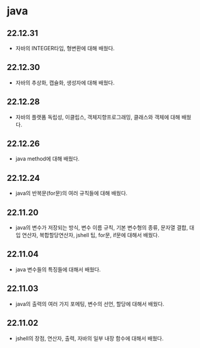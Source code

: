 # java
## 22.12.31
- 자바의 INTEGER타입, 형변환에 대해 배웠다.
## 22.12.30
- 자바의 추상화, 캡슐화, 생성자에 대해 배웠다.
## 22.12.28
- 자바의 플랫폼 독립성, 이클립스, 객체지향프로그래밍, 클래스와 객체에 대해 배웠다.
## 22.12.26
- java method에 대해 배웠다.
## 22.12.24
- java의 반복문(for문)의 여러 규칙들에 대해 배웠다.
## 22.11.20
- java의 변수가 저장되는 방식, 변수 이름 규칙, 기본 변수형의 종류, 문자열 결합, 대입 연산자, 복합할당연산자, jshell 팁, for문, if문에 대해서 배웠다.
## 22.11.04
- java 변수들의 특징들에 대해서 배웠다.

## 22.11.03
- java의 출력의 여러 가지 포메팅, 변수의 선언, 할당에 대해서 배웠다.

## 22.11.02
- jshell의 장점, 연산자, 출력, 자바의 일부 내장 함수에 대해서 배웠다.
